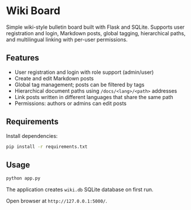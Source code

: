 # Wiki Board

Simple wiki-style bulletin board built with Flask and SQLite. Supports user registration and login, Markdown posts, global tagging, hierarchical paths, and multilingual linking with per-user permissions.

## Features
- User registration and login with role support (admin/user)
- Create and edit Markdown posts
- Global tag management; posts can be filtered by tags
- Hierarchical document paths using `/docs/<lang>/<path>` addresses
- Link posts written in different languages that share the same path
- Permissions: authors or admins can edit posts

## Requirements
Install dependencies:
```bash
pip install -r requirements.txt
```

## Usage
```bash
python app.py
```
The application creates `wiki.db` SQLite database on first run.

Open browser at `http://127.0.0.1:5000/`.
